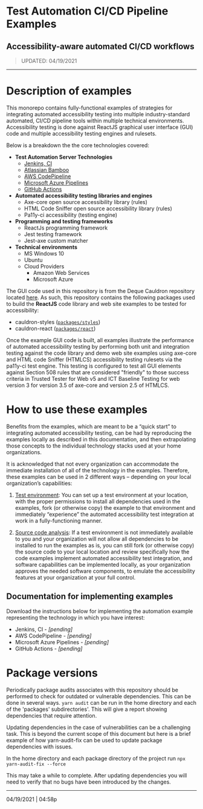 # Test Automation CI/CD Pipeline Examples

## Accessibility-aware automated CI/CD workflows

> UPDATED:  04/19/2021

---
# Description of examples

This monorepo contains fully-functional examples of strategies for integrating automated accessibility testing into multiple industry-standard automated, CI/CD pipeline tools within multiple technical environments.  Accessibility testing is done against  ReactJS graphical user interface (GUI) code and multiple accessibility testing engines and rulesets. 

Below is a breakdown the the core technologies covered:

- **Test Automation Server Technologies**
  - [Jenkins, CI](https://www.jenkins.io/)
  - [Atlassian Bamboo](https://www.atlassian.com/software/bamboo)
  - [AWS CodePipeline](https://aws.amazon.com/codepipeline/)
  - [Microsoft Azure Pipelines](https://azure.microsoft.com/en-us/)
  - [GitHub Actions](https://docs.github.com/en/actions)
- **Automated accessibility testing libraries and engines**
  - Axe-core open source accessibility library (rules)
  - HTML Code Sniffer open source accessibility library (rules)
  - Pa11y-ci accessibility (testing engine)
- **Programming and testing frameworks**
  - ReactJs programming framework
  - Jest testing framework
  - Jest-axe custom matcher
- **Technical environments**
  - MS Windows 10
  - Ubuntu
  - Cloud Providers
    - Amazon Web Services
    - Microsoft Azure

The GUI code used in this repository is from the Deque Cauldron repository located [here](https://github.com/dequelabs/cauldron). As such, this repository contains the following packages used to build the **ReactJS** code library and web site examples to be tested for accessibility:

- cauldron-styles ([`packages/styles`](packages/style/README.md))
- cauldron-react ([`packages/react`](packages/react/README.md))

Once the example GUI code is built, all examples illustrate the performance of automated accessibility testing by performing both unit and integration testing against the code library and demo web site examples using axe-core and HTML code Sniffer (HTMLCS) accessibility testing rulesets via the pa11y-ci  test engine. This testing is configured to test all GUI elements against Section 508 rules that are considered "friendly" to those success criteria in Trusted Tester for Web v5 and ICT Baseline Testing for web version 3 for version 3.5 of axe-core and version 2.5 of HTMLCS.

# How to use these examples

Benefits from the examples, which are meant to be a “quick start” to integrating automated accessibility testing, can be had by reproducing the examples locally as described in this documentation, and then extrapolating those concepts to the individual technology stacks used at your home organizations. 

It is acknowledged that not every organization can accommodate the immediate installation of all of the technology in the examples. Therefore, these examples can be used in 2 different ways – depending on your local organization’s capabilities:

1. <u>Test environment</u>: You can set up a test environment at your location, with the proper permissions to install all dependencies used in the examples, fork (or otherwise copy) the example to that environment and immediately “experience” the automated accessibility test integration at work in a fully-functioning manner.

2. <u>Source code analysis</u>: If a test environment is not immediately available to you and your organization will not allow all dependencies to be installed to run the examples as is, you can still fork (or otherwise copy) the source code to your local location and review specifically how the code examples implement automated accessibility test integration, and software capabilities can be implemented locally, as your organization approves the needed software components, to emulate the accessibility features at your organization at your full control.

## Documentation for implementing examples

Download the instructions below for implementing the automation example representing the technology in which you have interest:

- Jenkins, CI - *[pending]*
- AWS CodePipeline - *[pending]*
- Microsoft Azure Pipelines - *[pending]*
- GitHub Actions - *[pending]*

# Package versions

Periodically package audits associates with this repository should be performed to check for outdated or vulnerable dependencies. This can be done in several ways. `yarn audit` can be run in the home directory and each of the 'packages'
subdirectories'. This will give a report showing dependencies that require attention.

Updating dependencies in the case of vulnerabilities can be a challenging task. This is beyond the current scope of this document
but here is a brief example of how yarn-audit-fix can be used to update package dependencies with issues.

In the home directory and each package directory of the project run
`npx yarn-audit-fix --force`  

This may take a while to complete. After updating dependencies you
will need to verify that no bugs have been introduced by the changes.

---

04/19/2021 | 04:58p